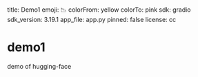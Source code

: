 title: Demo1
emoji: 📉
colorFrom: yellow
colorTo: pink
sdk: gradio
sdk_version: 3.19.1
app_file: app.py
pinned: false
license: cc

# demo1
demo of hugging-face
